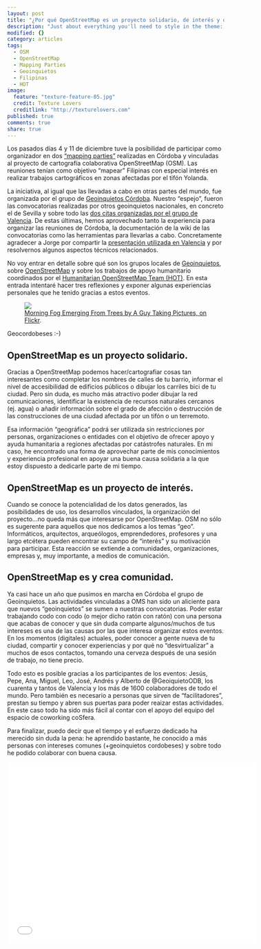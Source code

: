 ```yaml
---
layout: post
title: "¿Por qué OpenStreetMap es un proyecto solidario, de interés y que crea comunidad?"
description: "Just about everything you'll need to style in the theme: headings, paragraphs, blockquotes, tables, code blocks, and more."
modified: {}
category: articles
tags: 
  - OSM
  - OpenStreetMap
  - Mapping Parties
  - Geoinquietos
  - Filipinas
  - HOT
image: 
  feature: "texture-feature-05.jpg"
  credit: Texture Lovers
  creditlink: "http://texturelovers.com"
published: true
comments: true
share: true
---
```


Los pasados días 4 y 11 de diciembre tuve la posibilidad de participar como organizador en dos [“mapping parties”](http://wiki.osgeo.org/wiki/Mapping_parties_por_tif%C3%B3n_Yolanda/Haiyna_en_C%C3%B3rdoba_%28Espa%C3%B1a%29 "Link Wiki Geoinquietos Córdoba") realizadas en Córdoba  y vinculadas al proyecto de cartografía colaborativa OpenStreetMap (OSM). Las reuniones tenían como objetivo  “mapear” Filipinas con especial interés en realizar trabajos cartográficos en zonas afectadas por el tifón Yolanda.

La iniciativa, al igual que las llevadas a cabo en otras partes del mundo, fue organizada por el grupo de [Geoinquietos Córdoba](http://wiki.osgeo.org/wiki/Category:Geoinquietos_C%C3%B3rdoba "Geoinquietos Córdoba"). Nuestro “espejo”, fueron las convocatorias realizadas por otros geoinquietos nacionales, en concreto el de Sevilla y sobre todo las [dos citas organizadas por el grupo de Valencia](http://geomaticblog.net/2013/11/16/cartografiando-para-filipinas-en-osm/ "Mapping Parties Geoinquietos Valencia"). De estas últimas, hemos aprovechado tanto la experiencia para organizar las reuniones de Córdoba, la documentación de la wiki de las convocatorias como las herramientas para llevarlas a cabo. Concretamente agradecer a Jorge por compartir la [presentación utilizada en Valencia](http://slid.es/jorgesanz/yolandaph-hotosm) y por resolvernos algunos aspectos técnicos relacionados.

No voy entrar en detalle sobre qué son los grupos locales de [Geoinquietos](http://es.slideshare.net/PatricioSoriano/geoinquietosodb), sobre [OpenStreetMap](http://jsanz.github.io/slides-201205-osm-xirivella/osm-i.html) y sobre los trabajos de apoyo humanitario coordinados por el [Humanitarian OpenStreetMap Team (HOT)](http://hot.openstreetmap.org/).  En esta entrada intentaré hacer tres reflexiones y exponer algunas experiencias personales que he tenido gracias a estos eventos.

<figure>
	<a href="http://farm8.staticflickr.com/7439/12120577096_544264d202.jpg"><img src="http://farm8.staticflickr.com/7439/12120577096_544264d202.jpg"></a>
	<figcaption><a href="http://www.flickr.com/photos/80901381@N04/7758832526/" title="Morning Fog Emerging From Trees by A Guy Taking Pictures, on Flickr">Morning Fog Emerging From Trees by A Guy Taking Pictures, on Flickr</a>.</figcaption>
</figure>

Geocordobeses :-)

## OpenStreetMap es un proyecto solidario.

Gracias a OpenStreetMap podemos hacer/cartografiar cosas tan interesantes  como  completar los nombres de calles de tu barrio, informar el nivel de accesibilidad de edificios públicos o dibujar los carriles bici de tu ciudad. Pero sin duda, es mucho más atractivo poder dibujar la red comunicaciones, identificar la existencia de recursos naturales cercanos (ej. agua) o añadir información sobre el grado de afección o destrucción de las construcciones de una ciudad afectada por un tifón o un terremoto.

Esa información “geográfica” podrá ser utilizada sin restricciones por personas, organizaciones  o entidades con el objetivo de ofrecer apoyo y ayuda humanitaria a regiones afectadas por catástrofes naturales. En mi caso, he encontrado una forma de aprovechar parte de mis conocimientos y experiencia profesional en apoyar una buena causa solidaria a la que estoy dispuesto a dedicarle parte de mi tiempo.

## OpenStreetMap es un proyecto de interés.

Cuando se conoce la potencialidad de los datos generados, las posibilidades de uso, los desarrollos vinculados, la organización del proyecto...no queda más que interesarse por OpenStreetMap. OSM no sólo es sugerente para aquellos que nos dedicamos a los temas “geo”. Informáticos, arquitectos, arqueólogos, emprendedores, profesores y una largo etcétera pueden encontrar su campo de “interés” y su motivación para participar. Esta reacción se extiende a comunidades, organizaciones, empresas y, muy importante, a medios de comunicación.

## OpenStreetMap es y crea comunidad.

Ya casi hace un año que pusimos en marcha en Córdoba el grupo de Geoinquietos. Las actividades vinculadas a OMS han sido un aliciente para que nuevos “geoinquietos” se sumen a nuestras convocatorias. Poder estar trabajando codo con codo (o mejor dicho ratón con ratón) con una persona que acabas de conocer y que sin duda comparte algunos/muchos de tus intereses es una de las causas por las que interesa organizar estos eventos. En los momentos (digitales) actuales, poder conocer a gente nueva de tu ciudad, compartir y conocer experiencias y por qué no “desvirtualizar” a muchos de esos contactos, tomando una cerveza después de una sesión de trabajo, no tiene precio.

Todo esto es posible gracias a los participantes de los eventos: Jesús, Pepe, Ana, Miguel, Leo, José, Andrés y Alberto de @GeoiquietoODB, los cuarenta y tantos de Valencia y los  más de 1600 colaboradores de todo el mundo. Pero también es necesario a personas que sirven de “facilitadores”, prestan su tiempo  y abren sus puertas para poder reaizar estas actividades. En  este caso todo ha sido más fácil al contar con el apoyo del equipo del espacio de coworking coSfera.

Para finalizar, puedo decir que el tiempo y el esfuerzo dedicado ha merecido sin duda la pena: he aprendido bastante, he conocido a más personas con intereses comunes (+geoinquietos cordobeses) y sobre todo he podido colaborar con buena causa.

<iframe src="//slid.es/patriciosorianocastro/yolandaph-hotosm/embed" width="576" height="420" scrolling="no" frameborder="0" webkitallowfullscreen mozallowfullscreen allowfullscreen></iframe>
